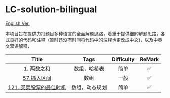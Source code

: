 # LC-solution-bilingual

[English Ver.](/README.md)

本项目旨在提供力扣题目多种语言的全面解题思路，着重于提供细的解题思路，各式良好的代码和注释（暂时还没有时间将代码中的注释也更改成中文)，以及中英文双语解释，

|                                      Title                                      |      Tags      | Difficulty | ReMark |
| :-----------------------------------------------------------------------------: | :------------: | :--------: | :----: |
|                   [1. 两数之和](/Solution_CN/0001_Two_Sum_CN.md)                   |  数组，哈希表  |    简单    |   ✅   |
|               [57.插入区间](/Solution_CN/0057_Insert_Interva_CN.md)               |      数组      |    一般    |   ✅   |
| [121. 买卖股票的最佳时机](/Solution_CN/0121_Best_Time_to_Buy_and_Sell_Stock_CN.md) | 数组，动态规划 |    简单    |   ✅   |
